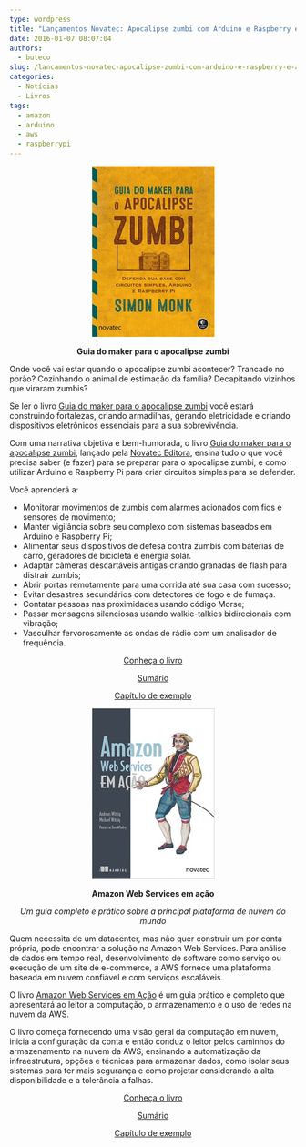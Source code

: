 ```yaml
---
type: wordpress
title: "Lançamentos Novatec: Apocalipse zumbi com Arduino e Raspberry e AWS em ação"
date: 2016-01-07 08:07:04
authors:
  - buteco
slug: /lancamentos-novatec-apocalipse-zumbi-com-arduino-e-raspberry-e-aws-em-acao/
categories:
  - Notícias
  - Livros
tags:
  - amazon
  - arduino
  - aws
  - raspberrypi
---
```


<p style="text-align: center;"><a href="/images/wp-content/uploads/2016/01/capa_ampliada9788575224700.jpg" rel="attachment wp-att-4453"><img class="alignnone size-medium wp-image-4453" src="/images/wp-content/uploads/2016/01/capa_ampliada9788575224700-215x300.jpg" alt="capa_ampliada9788575224700" width="215" height="300" /></a></p>
<p style="text-align: center;"><strong>Guia do maker para o apocalipse zumbi</strong></p>
Onde você vai estar quando o apocalipse zumbi acontecer? Trancado no porão? Cozinhando o animal de estimação da família? Decapitando vizinhos que viraram zumbis?

Se ler o livro <a href="http://novatec.com.br/livros/guia-maker-zumbi-arduino-raspberry/" target="_blank">Guia do maker para o apocalipse zumbi</a> você estará construindo fortalezas, criando armadilhas, gerando eletricidade e criando dispositivos eletrônicos essenciais para a sua sobrevivência.

Com uma narrativa objetiva e bem-humorada, o livro <a href="http://novatec.com.br/livros/guia-maker-zumbi-arduino-raspberry/" target="_blank">Guia do maker para o apocalipse zumbi</a>, lançado pela <a href="http://www.novatec.com.br/">Novatec Editora</a>, ensina tudo o que você precisa saber (e fazer) para se preparar para o apocalipse zumbi, e como utilizar Arduino e Raspberry Pi para criar circuitos simples para se defender.

<!--more-->

Você aprenderá a:
<ul>
	<li>Monitorar movimentos de zumbis com alarmes acionados com fios e sensores de movimento;</li>
	<li>Manter vigilância sobre seu complexo com sistemas baseados em Arduino e Raspberry Pi;</li>
	<li>Alimentar seus dispositivos de defesa contra zumbis com baterias de carro, geradores de bicicleta e energia solar.</li>
	<li>Adaptar câmeras descartáveis antigas criando granadas de flash para distrair zumbis;</li>
	<li>Abrir portas remotamente para uma corrida até sua casa com sucesso;</li>
	<li>Evitar desastres secundários com detectores de fogo e de fumaça.</li>
	<li>Contatar pessoas nas proximidades usando código Morse;</li>
	<li>Passar mensagens silenciosas usando walkie-talkies bidirecionais com vibração;</li>
	<li>Vasculhar fervorosamente as ondas de rádio com um analisador de frequência.</li>
</ul>
<p style="text-align: center;"><a href="http://novatec.com.br/livros/guia-maker-zumbi-arduino-raspberry/" target="_blank">Conheça o livro</a></p>
<p style="text-align: center;"><a href="http://novatec.com.br/livros/guia-maker-zumbi-arduino-raspberry/sumario9788575224700.pdf" target="_blank">Sumário</a></p>
<p style="text-align: center;"><a href="http://novatec.com.br/livros/guia-maker-zumbi-arduino-raspberry/capitulo9788575224700.pdf" target="_blank">Capítulo de exemplo</a></p>
<p style="text-align: center;"><a href="/images/wp-content/uploads/2016/01/capa_ampliada9788575224694.jpg" target="_blank" rel="attachment wp-att-4452"><img class="alignnone size-medium wp-image-4452" src="/images/wp-content/uploads/2016/01/capa_ampliada9788575224694-215x300.jpg" alt="Capa_AmazonWS_2015_11_19.indd" width="215" height="300" /></a></p>
<p style="text-align: center;"><strong>Amazon Web Services em ação</strong></p>
<p style="text-align: center;"><em>Um guia completo e prático sobre a principal plataforma de nuvem do mundo</em></p>
Quem necessita de um datacenter, mas não quer construir um por conta própria, pode encontrar a solução na Amazon Web Services. Para análise de dados em tempo real, desenvolvimento de software como serviço ou execução de um site de e-commerce, a AWS fornece uma plataforma baseada em nuvem confiável e com serviços escaláveis.

O livro <a href="http://novatec.com.br/livros/amazon-web-services-acao/" target="_blank">Amazon Web Services em Ação</a> é um guia prático e completo que apresentará ao leitor a computação, o armazenamento e o uso de redes na nuvem da AWS.

O livro começa fornecendo uma visão geral da computação em nuvem, inicia a configuração da conta e então conduz o leitor pelos caminhos do armazenamento na nuvem da AWS, ensinando a automatização da infraestrutura, opções e técnicas para armazenar dados, como isolar seus sistemas para ter mais segurança e como projetar considerando a alta disponibilidade e a tolerância a falhas.
<p style="text-align: center;"><a href="http://novatec.com.br/livros/amazon-web-services-acao/" target="_blank">Conheça o livro</a></p>
<p style="text-align: center;"><a href="http://novatec.com.br/livros/amazon-web-services-acao/sumario9788575224694.pdf" target="_blank">Sumário</a></p>
<p style="text-align: center;"><a href="http://novatec.com.br/livros/amazon-web-services-acao/capitulo9788575224694.pdf" target="_blank">Capítulo de exemplo</a></p>
